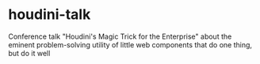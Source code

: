 # houdini-talk
Conference talk "Houdini's Magic Trick for the Enterprise" about the eminent problem-solving utility of little web components that do one thing, but do it well

